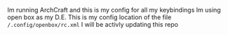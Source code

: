 Im running ArchCraft and this is my config for all my keybindings
Im using open box as my D.E.
This is my config location of the file `/.config/openbox/rc.xml`
I will be activly updating this repo
